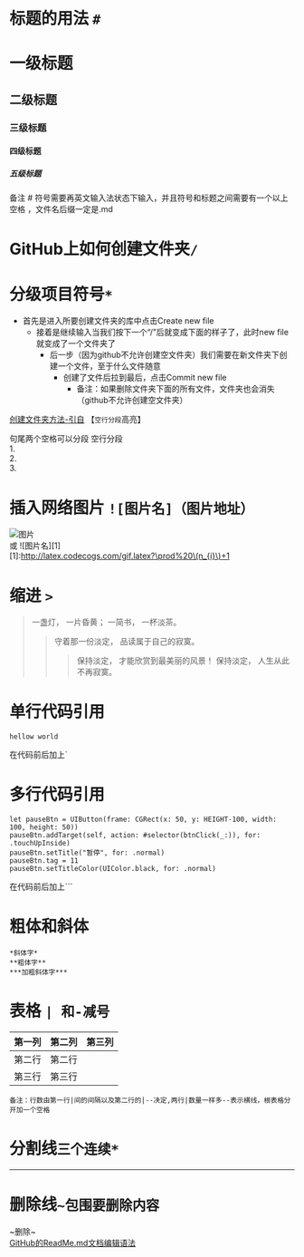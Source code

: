 #  标题的用法 `#`
# 一级标题  
##  二级标题
### 三级标题
#### 四级标题
##### 五级标题 
备注 # 符号需要再英文输入法状态下输入，并且符号和标题之间需要有一个以上空格 ，文件名后缀一定是.md
# GitHub上如何创建文件夹`/`
# 分级项目符号`*`
* 首先是进入所要创建文件夹的库中点击Create new file
  * 接着是继续输入当我们按下一个“/”后就变成下面的样子了，此时new file 就变成了一个文件夹了
    * 后一步（因为github不允许创建空文件夹）我们需要在新文件夹下创建一个文件，至于什么文件随意
      * 创建了文件后拉到最后，点击Commit new file
        * 备注：如果删除文件夹下面的所有文件，文件夹也会消失（github不允许创建空文件夹）    
   
[创建文件夹方法-引自](https://www.cnblogs.com/wuyepeng/p/9742690.html"悬停显示文字")    【`空行分段`高亮】
   
 句尾两个空格可以分段   空行分段  
 1.  
 2.  
 3.  
 # 插入网络图片 `![图片名]（图片地址）`
![图片](https://upload-images.jianshu.io/upload_images/1874524-b9be15e31c25eba2.jpg)  
或 ![图片名][1]  
[1]:http://latex.codecogs.com/gif.latex?\prod%20\(n_{i}\)+1
# 缩进 `>`
>一盏灯， 一片昏黄； 一简书， 一杯淡茶。 
>>守着那一份淡定， 品读属于自己的寂寞。 
>>>保持淡定， 才能欣赏到最美丽的风景！ 保持淡定， 人生从此不再寂寞。
# 单行代码引用
`hellow world`  

在代码前后加上\`
# 多行代码引用 
```
let pauseBtn = UIButton(frame: CGRect(x: 50, y: HEIGHT-100, width: 100, height: 50))
pauseBtn.addTarget(self, action: #selector(btnClick(_:)), for: .touchUpInside)
pauseBtn.setTitle("暂停", for: .normal)
pauseBtn.tag = 11
pauseBtn.setTitleColor(UIColor.black, for: .normal)
```
在代码前后加上```
# 粗体和斜体
    *斜体字* 
    **粗体字** 
    ***加粗斜体字***
    
   # 表格 `| 和-减号`
   |第一列|第二列|第三列|
   |----|----|----|
   |第二行|第二行||
   |第三行|第三行||
   
`备注：行数由第一行|间的间隔以及第二行的|--决定,两行|数量一样多--表示横线，根表格分开加一个空格`
# 分割线`三个连续*`
***
# 删除线`~包围要删除内容`
~删除~  
[GitHub的ReadMe.md文档编辑语法](https://www.jianshu.com/p/9ab92efc286a)
